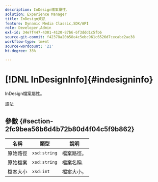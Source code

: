 ```yaml
---
description: InDesign檔案屬性。
solution: Experience Manager
title: InDesign資訊
feature: Dynamic Media Classic,SDK/API
role: Developer,Admin
exl-id: 34e7f447-4301-4120-87b6-6f3ddd1c5fb6
source-git-commit: f42378a20b58e4c5ebc961c6526d7cecabc2ae38
workflow-type: tm+mt
source-wordcount: '21'
ht-degree: 33%

---
```


# [!DNL InDesignInfo]{#indesigninfo}

InDesign檔案屬性。

語法

## 參數 {#section-2fc9bea56b6d4b72b80d4f04c5f9b862}

| 名稱 | 類型 | 說明 |
|---|---|---|
| 原始路徑 | `xsd:string` | 檔案路徑。 |
| 原始檔案 | `xsd:string` | 檔案名稱. |
| 檔案大小 | `xsd:int` | 檔案大小。 |
